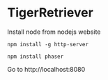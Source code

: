 # TigerRetriever

Install node from nodejs website

```
npm install -g http-server
```

```
npm install phaser
```

Go to http://localhost:8080